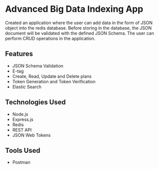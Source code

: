 # Advanced Big Data Indexing App

Created an application where the user can add data in the form of JSON object into the redis database. Before storing in the database, the JSON document will be validated with the defined JSON Schema. The user can perform CRUD operations in the application.

## Features

- JSON Schema Validation
- E-tag
- Create, Read, Update and Delete plans
- Token Generation and Token Verification
- Elastic Search

## Technologies Used

- Node.js
- Express.js
- Redis
- REST API
- JSON Web Tokens

## Tools Used

- Postman